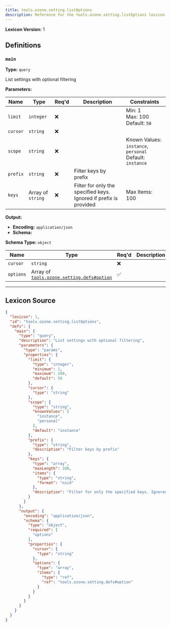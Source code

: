 ```yaml
---
title: tools.ozone.setting.listOptions
description: Reference for the tools.ozone.setting.listOptions lexicon
---
```

**Lexicon Version:** 1

## Definitions

<a name="main"></a>
### `main`

**Type:** `query`

List settings with optional filtering

**Parameters:**

| Name | Type | Req'd  | Description | Constraints |
|------|------|----------|-------------|-------------|
| `limit` | `integer` | ❌  |  | Min: 1<br/>Max: 100<br/>Default: `50` |
| `cursor` | `string` | ❌  |  |  |
| `scope` | `string` | ❌  |  | Known Values: `instance`, `personal`<br/>Default: `instance` |
| `prefix` | `string` | ❌  | Filter keys by prefix |  |
| `keys` | Array of `string` | ❌  | Filter for only the specified keys. Ignored if prefix is provided | Max Items: 100 |
**Output:**

- **Encoding:** `application/json`
- **Schema:**

**Schema Type:** `object`

| Name | Type | Req'd  | Description | Constraints |
|------|------|----------|-------------|-------------|
| `cursor` | `string` | ❌  |  |  |
| `options` | Array of [`tools.ozone.setting.defs#option`](/lexicons/tools/ozone/setting/defs#option) | ✅  |  |  |

---

## Lexicon Source
```json
{
  "lexicon": 1,
  "id": "tools.ozone.setting.listOptions",
  "defs": {
    "main": {
      "type": "query",
      "description": "List settings with optional filtering",
      "parameters": {
        "type": "params",
        "properties": {
          "limit": {
            "type": "integer",
            "minimum": 1,
            "maximum": 100,
            "default": 50
          },
          "cursor": {
            "type": "string"
          },
          "scope": {
            "type": "string",
            "knownValues": [
              "instance",
              "personal"
            ],
            "default": "instance"
          },
          "prefix": {
            "type": "string",
            "description": "Filter keys by prefix"
          },
          "keys": {
            "type": "array",
            "maxLength": 100,
            "items": {
              "type": "string",
              "format": "nsid"
            },
            "description": "Filter for only the specified keys. Ignored if prefix is provided"
          }
        }
      },
      "output": {
        "encoding": "application/json",
        "schema": {
          "type": "object",
          "required": [
            "options"
          ],
          "properties": {
            "cursor": {
              "type": "string"
            },
            "options": {
              "type": "array",
              "items": {
                "type": "ref",
                "ref": "tools.ozone.setting.defs#option"
              }
            }
          }
        }
      }
    }
  }
}
```
